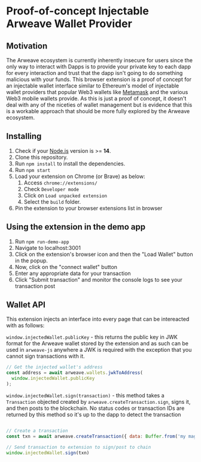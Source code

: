 # Proof-of-concept Injectable Arweave Wallet Provider

## Motivation

The Arweave ecosystem is currently inherently insecure for users since the only way to interact with Dapps is to provide your private key to each dapp for every interaction and trust that the dapp isn't going to do something malicious with your funds. This browser extension is a proof of concept for an injectable wallet interface similar to Ethereum's model of injectable wallet providers that popular Web3 wallets like [Metamask](https://metamask.io/) and the various Web3 mobile wallets provide. As this is just a proof of concept, it doesn't deal with any of the niceties of wallet management but is evidence that this is a workable approach that should be more fully explored by the Arweave ecosystem.

## Installing

1. Check if your [Node.js](https://nodejs.org/) version is >= **14**.
2. Clone this repository.
3. Run `npm install` to install the dependencies.
4. Run `npm start`
5. Load your extension on Chrome (or Brave) as below:
   1. Access `chrome://extensions/`
   2. Check `Developer mode`
   3. Click on `Load unpacked extension`
   4. Select the `build` folder.
6. Pin the extension to your browser extensions list in browser

## Using the extension in the demo app

1. Run `npm run-demo-app`
2. Navigate to localhost:3001
3. Click on the extension's browser icon and then the "Load Wallet" button in the popup.
4. Now, click on the "connect wallet" button
5. Enter any appropriate data for your transaction
6. Click "Submit transaction" and monitor the console logs to see your transaction post

## Wallet API

This extension injects an interface into every page that can be intereacted with as follows:

`window.injectedWallet.publicKey` - this returns the public key in JWK format for the Arweave wallet stored by the extension
and as such can be used in `arweave-js` anywhere a JWK is required with the exception that you cannot sign transactions with it.

```js
// Get the injected wallet's address
const address = await arweave.wallets.jwkToAddress(
  window.injectedWallet.publicKey
);
```

`window.injectedWallet.sign(transaction)` - this method takes a `Transaction` objected created by `arweave.createTransaction.sign`, signs it, and then posts to the blockchain. No status codes or transaction IDs are returned by this method so it's up to the dapp to detect the transaction

```js

// Create a transaction
const txn = await arweave.createTransaction({ data: Buffer.from('my magical message','utf8'), window.injectedWallet.publicKey})

// Send transaction to extension to sign/post to chain
window.injectedWallet.sign(txn)
```

